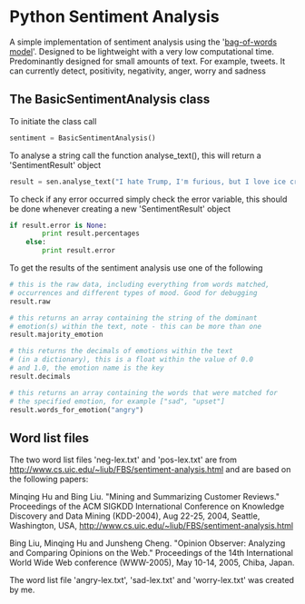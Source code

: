 # Python Sentiment Analysis
A simple implementation of sentiment analysis using the '[bag-of-words model](https://en.wikipedia.org/wiki/Bag-of-words_model)'. Designed to be lightweight with a very low computational time. Predominantly designed for small amounts of text. For example, tweets. It can currently detect, positivity, negativity, anger, worry and sadness

## The BasicSentimentAnalysis class
To initiate the class call
```python
sentiment = BasicSentimentAnalysis()
```
To analyse a string call the function analyse_text(), this will return a 'SentimentResult' object
```python
result = sen.analyse_text("I hate Trump, I'm furious, but I love ice cream.")
```
To check if any error occurred simply check the error variable, this should be done whenever creating a new 'SentimentResult' object
```python
if result.error is None:
        print result.percentages
    else:
        print result.error
```
To get the results of the sentiment analysis use one of the following
```python
# this is the raw data, including everything from words matched, 
# occurrences and different types of mood. Good for debugging
result.raw

# this returns an array containing the string of the dominant 
# emotion(s) within the text, note - this can be more than one
result.majority_emotion

# this returns the decimals of emotions within the text 
# (in a dictionary), this is a float within the value of 0.0 
# and 1.0, the emotion name is the key
result.decimals

# this returns an array containing the words that were matched for
# the specified emotion, for example ["sad", "upset"]
result.words_for_emotion("angry")
```

## Word list files
The two word list files 'neg-lex.txt' and 'pos-lex.txt' are from http://www.cs.uic.edu/~liub/FBS/sentiment-analysis.html and are based on the following papers:

Minqing Hu and Bing Liu. "Mining and Summarizing Customer Reviews." Proceedings of the ACM SIGKDD International Conference on Knowledge Discovery and Data Mining (KDD-2004), Aug 22-25, 2004, Seattle, Washington, USA,
http://www.cs.uic.edu/~liub/FBS/sentiment-analysis.html

Bing Liu, Minqing Hu and Junsheng Cheng. "Opinion Observer: Analyzing 
and Comparing Opinions on the Web." Proceedings of the 14th 
International World Wide Web conference (WWW-2005), May 10-14, 
2005, Chiba, Japan.

The word list file 'angry-lex.txt', 'sad-lex.txt' and 'worry-lex.txt' was created by me.
